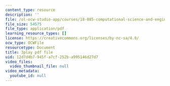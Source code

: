 ```yaml
---
content_type: resource
description: ''
file: /ol-ocw-studio-app/courses/18-085-computational-science-and-engineering-i-fall-2008/12d7d4b7945fa7cf252ba995146d27d7_0oBJN8F616U.pdf
file_size: 54575
file_type: application/pdf
learning_resource_types: []
license: https://creativecommons.org/licenses/by-nc-sa/4.0/
ocw_type: OCWFile
resourcetype: Document
title: 3play pdf file
uid: 12d7d4b7-945f-a7cf-252b-a995146d27d7
video_files:
  video_thumbnail_file: null
video_metadata:
  youtube_id: null
---
```

